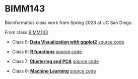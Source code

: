 # BIMM143
Bioinformatics class work from Spring 2023 at UC San  Diego. 

From class [BIMM143](https://bioboot.github.io/bimm143_S23/)

- Class 5: [**Data Visualization with ggplot2**](https://github.com/Pollito34/BIMM143/blob/main/Class_05/Class05.pdf) [source code](https://github.com/Pollito34/BIMM143/blob/main/Class_05/Class05.qmd)

- Class 6: [**R functions**](https://github.com/Pollito34/BIMM143/blob/main/Class_06/Class06.pdf) [source code](https://github.com/Pollito34/BIMM143/blob/main/Class_06/Class06.qmd)

- Class 7: [**Clustering and PCA**](https://github.com/Pollito34/BIMM143/blob/main/Class_07/Class_07.pdf) [source code](https://github.com/Pollito34/BIMM143/blob/main/Class_07/Class_07.qmd)

- Class 8: [**Machine Learning**](https://github.com/Pollito34/BIMM143/blob/main/Class_08/Class_08.pdf) [source code](https://github.com/Pollito34/BIMM143/blob/main/Class_08/Class_08.qmd)
